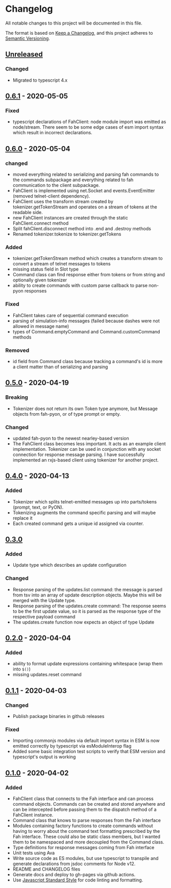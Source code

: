 # Changelog

All notable changes to this project will be documented in this file.

The format is based on [Keep a Changelog](https://keepachangelog.com/en/1.0.0/),
and this project adheres to [Semantic Versioning](https://semver.org/spec/v2.0.0.html).

## [Unreleased]

### Changed

- Migrated to typescript 4.x

## [0.6.1] - 2020-05-05
### Fixed
- typescript declarations of FahClient: node module import was emitted as node/stream. There seem to be some edge cases of esm import syntax which result in incorrect declarations.

## [0.6.0] - 2020-05-04
### changed
- moved everything related to serializing and parsing fah commands to the commands subpackage and everything related to fah communication to the client subpackage.
- FahClient is implemented using net.Socket and events.EventEmitter (removed telnet-client dependency).
- FahClient uses the transform stream created by tokenizer.getTokenStream and operates on a stream of tokens at the readable side.
- new FahClient instances are created through the static FahClient.connect method
- Split fahClient.disconnect method into .end and .destroy methods
- Renamed tokenizer.tokenize to tokenizer.getTokens

### Added
- tokenizer.getTokenStream method which creates a transform stream to convert a stream of telnet messages to tokens
- missing status field in Slot type
- Command class can find response either from tokens or from string and optionally given tokenizer
- ability to create commands with custom parse callback to parse non-pyon responses

### Fixed
- FahClient takes care of sequential command execution
- parsing of simulation-info messages (failed because dashes were not allowed in message name)
- types of Command.emptyCommand and Command.customCommand methods

### Removed
- id field from Command class because tracking a command's id is more a client matter than of serializing and parsing

## [0.5.0] - 2020-04-19
### Breaking
- Tokenizer does not return its own Token type anymore, but Message objects from fah-pyon, or of type prompt or empty.

### Changed
- updated fah-pyon to the newest nearley-based version
- The FahClient class becomes less important. It acts as an example client implementation. Tokenizer can be used in conjunction with any socket connection for response message parsing. I have successfully implemented an rxjs-based client using tokenizer for another project.

## [0.4.0] - 2020-04-13
### Added
- Tokenizer which splits telnet-emitted messages up into parts/tokens (prompt, text, or PyON).
- Tokenizing augments the command specific parsing and will maybe replace it
- Each created command gets a unique id assigned via counter.

## [0.3.0]
### Added
- Update type which describes an update configuration

### Changed
- Response parsing of the updates.list command: the message is parsed from tsv into an array of update description objects. Maybe this will be merged with the Update type.
- Response parsing of the updates.create command: The response seems to be the first update value, so it is parsed as the response type of the respective payload command
- The updates.create function now expects an object of type Update

## [0.2.0] - 2020-04-04
### Added
- ability to format update expressions containing whitespace (wrap them into `$()`)
- missing updates.reset command

## [0.1.1] - 2020-04-03
### Changed
- Publish package binaries in github releases

### Fixed
- Importing commonjs modules via default import syntax in ESM is now emitted correctly by typescript via esModuleInterop flag
- Added some basic integration test scripts to verify that ESM version and typescript's output is working

## [0.1.0] - 2020-04-02
### Added
- FahClient class that connects to the Fah interface and can process command objects. Commands can be created and stored anywhere and can be intercepted before passing them to the dispatch method of a FahClient instance.
- Command class that knows to parse responses from the Fah interface
- Modules containing factory functions to create commands without having to worry about the command text formatting prescribed by the Fah interface. These could also be static class members, but I wanted them to be namespaced and more decoupled from the Command class.
- Type definitions for response messages coming from Fah interface
- Unit tests using Ava
- Write source code as ES modules, but use typescript to transpile and generate declarations from jsdoc comments for Node v12.
- README and CHANGELOG files
- Generate docs and deploy to gh-pages via github actions.
- Use [Javascript Standard Style](https://github.com/standard/standard) for code linting and formatting.

[Unreleased]: https://github.com/tamaracha/node-fah-client/compare/v0.6.1...HEAD
[0.6.1]: https://github.com/tamaracha/node-fah-client/compare/v0.6.0...v0.6.1
[0.6.0]: https://github.com/tamaracha/node-fah-client/compare/v0.5.0...v0.6.0
[0.5.0]: https://github.com/tamaracha/node-fah-client/compare/v0.4.0...v0.5.0
[0.4.0]: https://github.com/tamaracha/node-fah-client/compare/v0.3.0...v0.4.0
[0.3.0]: https://github.com/tamaracha/node-fah-client/compare/v0.2.0...v0.3.0
[0.2.0]: https://github.com/tamaracha/node-fah-client/compare/v0.1.1...v0.2.0
[0.1.1]: https://github.com/tamaracha/node-fah-client/compare/v0.1.0...v0.1.1
[0.1.0]: https://github.com/tamaracha/node-fah-client/releases/tag/v0.1.0
